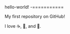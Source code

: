  hello-world!
-===========

My first repository on GitHub!

I love :coffee:, :pizza:, and :dancer:.
